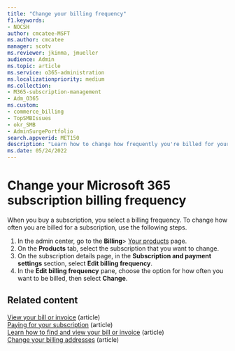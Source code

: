 ```yaml
---
title: "Change your billing frequency"
f1.keywords:
- NOCSH
author: cmcatee-MSFT
ms.author: cmcatee
manager: scotv
ms.reviewer: jkinma, jmueller
audience: Admin
ms.topic: article
ms.service: o365-administration
ms.localizationpriority: medium
ms.collection: 
- M365-subscription-management
- Adm_O365
ms.custom:
- commerce_billing
- TopSMBIssues
- okr_SMB
- AdminSurgePortfolio
search.appverid: MET150
description: "Learn how to change how frequently you're billed for your business subscription."
ms.date: 05/24/2022
---
```


# Change your Microsoft 365 subscription billing frequency

When you buy a subscription, you select a billing frequency. To change how often you are billed for a subscription, use the following steps.

1. In the admin center, go to the **Billing**\> <a href="https://go.microsoft.com/fwlink/p/?linkid=842054" target="_blank">Your products</a> page.
2. On the **Products** tab, select the subscription that you want to change.
3. On the subscription details page, in the **Subscription and payment settings** section, select **Edit billing frequency**.
4. In the **Edit billing frequency** pane, choose the option for how often you want to be billed, then select **Change**.

## Related content

[View your bill or invoice](../../commerce/billing-and-payments/view-your-bill-or-invoice.md) (article)\
[Paying for your subscription](../../commerce/billing-and-payments/pay-for-your-subscription.md) (article)\
[Learn how to find and view your bill or invoice](view-your-bill-or-invoice.md) (article)\
[Change your billing addresses](change-your-billing-addresses.md) (article)
